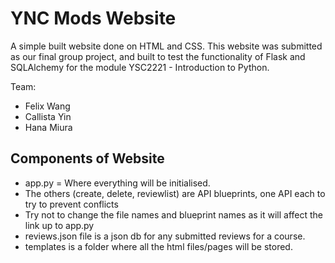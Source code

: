 # YNC Mods Website

A simple built website done on HTML and CSS. This website was submitted as our final group project, and built to test the functionality of Flask and SQLAlchemy for the module YSC2221 - Introduction to Python.

Team:
- Felix Wang
- Callista Yin
- Hana Miura

## Components of Website

- app.py = Where everything will be initialised. 
- The others (create, delete, reviewlist) are API blueprints, one API each to try to prevent conflicts 
- Try not to change the file names and blueprint names as it will affect the link up to app.py
- reviews.json file is a json db for any submitted reviews for a course. 
- templates is a folder where all the html files/pages will be stored.
